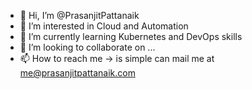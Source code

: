 - 👋 Hi, I’m @PrasanjitPattanaik
- 👀 I’m interested in Cloud and Automation
- 🌱 I’m currently learning Kubernetes and DevOps skills 
- 💞️ I’m looking to collaborate on ...
- 📫 How to reach me -> is simple can mail me at me@prasanjitpattanaik.com

<!---
PrasanjitPattanaik/PrasanjitPattanaik is a ✨ special ✨ repository because its `README.md` (this file) appears on your GitHub profile.
You can click the Preview link to take a look at your changes.
--->
